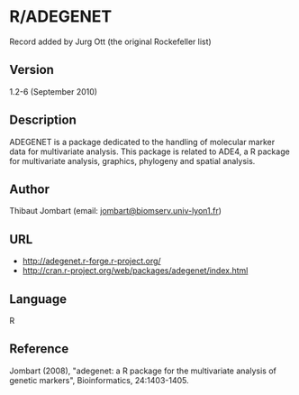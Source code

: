 # R/ADEGENET
Record added by Jurg Ott (the original Rockefeller list)

## Version
1.2-6 (September 2010)

## Description
ADEGENET is a package dedicated to the handling of molecular marker data for multivariate analysis. This package is related to ADE4, a R package for multivariate analysis, graphics, phylogeny and spatial analysis.

## Author
Thibaut Jombart (email: jombart@biomserv.univ-lyon1.fr)

## URL
* http://adegenet.r-forge.r-project.org/
* http://cran.r-project.org/web/packages/adegenet/index.html

## Language
R

## Reference
Jombart (2008), "adegenet: a R package for the multivariate analysis of genetic markers", Bioinformatics, 24:1403-1405.